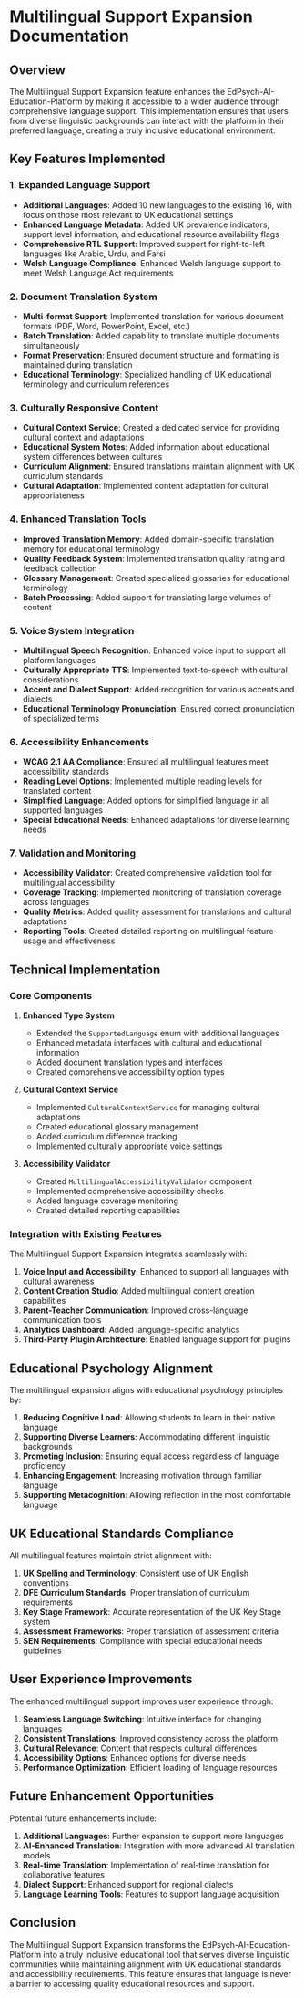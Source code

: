 # Multilingual Support Expansion Documentation

## Overview

The Multilingual Support Expansion feature enhances the EdPsych-AI-Education-Platform by making it accessible to a wider audience through comprehensive language support. This implementation ensures that users from diverse linguistic backgrounds can interact with the platform in their preferred language, creating a truly inclusive educational environment.

## Key Features Implemented

### 1. Expanded Language Support
- **Additional Languages**: Added 10 new languages to the existing 16, with focus on those most relevant to UK educational settings
- **Enhanced Language Metadata**: Added UK prevalence indicators, support level information, and educational resource availability flags
- **Comprehensive RTL Support**: Improved support for right-to-left languages like Arabic, Urdu, and Farsi
- **Welsh Language Compliance**: Enhanced Welsh language support to meet Welsh Language Act requirements

### 2. Document Translation System
- **Multi-format Support**: Implemented translation for various document formats (PDF, Word, PowerPoint, Excel, etc.)
- **Batch Translation**: Added capability to translate multiple documents simultaneously
- **Format Preservation**: Ensured document structure and formatting is maintained during translation
- **Educational Terminology**: Specialized handling of UK educational terminology and curriculum references

### 3. Culturally Responsive Content
- **Cultural Context Service**: Created a dedicated service for providing cultural context and adaptations
- **Educational System Notes**: Added information about educational system differences between cultures
- **Curriculum Alignment**: Ensured translations maintain alignment with UK curriculum standards
- **Cultural Adaptation**: Implemented content adaptation for cultural appropriateness

### 4. Enhanced Translation Tools
- **Improved Translation Memory**: Added domain-specific translation memory for educational terminology
- **Quality Feedback System**: Implemented translation quality rating and feedback collection
- **Glossary Management**: Created specialized glossaries for educational terminology
- **Batch Processing**: Added support for translating large volumes of content

### 5. Voice System Integration
- **Multilingual Speech Recognition**: Enhanced voice input to support all platform languages
- **Culturally Appropriate TTS**: Implemented text-to-speech with cultural considerations
- **Accent and Dialect Support**: Added recognition for various accents and dialects
- **Educational Terminology Pronunciation**: Ensured correct pronunciation of specialized terms

### 6. Accessibility Enhancements
- **WCAG 2.1 AA Compliance**: Ensured all multilingual features meet accessibility standards
- **Reading Level Options**: Implemented multiple reading levels for translated content
- **Simplified Language**: Added options for simplified language in all supported languages
- **Special Educational Needs**: Enhanced adaptations for diverse learning needs

### 7. Validation and Monitoring
- **Accessibility Validator**: Created comprehensive validation tool for multilingual accessibility
- **Coverage Tracking**: Implemented monitoring of translation coverage across languages
- **Quality Metrics**: Added quality assessment for translations and cultural adaptations
- **Reporting Tools**: Created detailed reporting on multilingual feature usage and effectiveness

## Technical Implementation

### Core Components

1. **Enhanced Type System**
   - Extended the `SupportedLanguage` enum with additional languages
   - Enhanced metadata interfaces with cultural and educational information
   - Added document translation types and interfaces
   - Created comprehensive accessibility option types

2. **Cultural Context Service**
   - Implemented `CulturalContextService` for managing cultural adaptations
   - Created educational glossary management
   - Added curriculum difference tracking
   - Implemented culturally appropriate voice settings

3. **Accessibility Validator**
   - Created `MultilingualAccessibilityValidator` component
   - Implemented comprehensive accessibility checks
   - Added language coverage monitoring
   - Created detailed reporting capabilities

### Integration with Existing Features

The Multilingual Support Expansion integrates seamlessly with:

1. **Voice Input and Accessibility**: Enhanced to support all languages with cultural awareness
2. **Content Creation Studio**: Added multilingual content creation capabilities
3. **Parent-Teacher Communication**: Improved cross-language communication tools
4. **Analytics Dashboard**: Added language-specific analytics
5. **Third-Party Plugin Architecture**: Enabled language support for plugins

## Educational Psychology Alignment

The multilingual expansion aligns with educational psychology principles by:

1. **Reducing Cognitive Load**: Allowing students to learn in their native language
2. **Supporting Diverse Learners**: Accommodating different linguistic backgrounds
3. **Promoting Inclusion**: Ensuring equal access regardless of language proficiency
4. **Enhancing Engagement**: Increasing motivation through familiar language
5. **Supporting Metacognition**: Allowing reflection in the most comfortable language

## UK Educational Standards Compliance

All multilingual features maintain strict alignment with:

1. **UK Spelling and Terminology**: Consistent use of UK English conventions
2. **DFE Curriculum Standards**: Proper translation of curriculum requirements
3. **Key Stage Framework**: Accurate representation of the UK Key Stage system
4. **Assessment Frameworks**: Proper translation of assessment criteria
5. **SEN Requirements**: Compliance with special educational needs guidelines

## User Experience Improvements

The enhanced multilingual support improves user experience through:

1. **Seamless Language Switching**: Intuitive interface for changing languages
2. **Consistent Translations**: Improved consistency across the platform
3. **Cultural Relevance**: Content that respects cultural differences
4. **Accessibility Options**: Enhanced options for diverse needs
5. **Performance Optimization**: Efficient loading of language resources

## Future Enhancement Opportunities

Potential future enhancements include:

1. **Additional Languages**: Further expansion to support more languages
2. **AI-Enhanced Translation**: Integration with more advanced AI translation models
3. **Real-time Translation**: Implementation of real-time translation for collaborative features
4. **Dialect Support**: Enhanced support for regional dialects
5. **Language Learning Tools**: Features to support language acquisition

## Conclusion

The Multilingual Support Expansion transforms the EdPsych-AI-Education-Platform into a truly inclusive educational tool that serves diverse linguistic communities while maintaining alignment with UK educational standards and accessibility requirements. This feature ensures that language is never a barrier to accessing quality educational resources and support.
